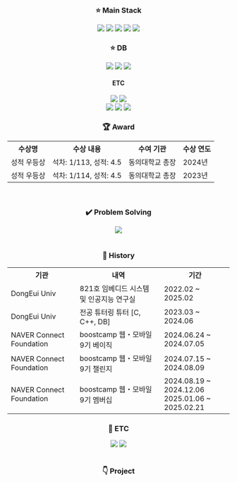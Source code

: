<div align="center">
  <h3>⭐ Main Stack</h3>
    <img src="https://img.shields.io/badge/Nest JS-E0234E?style=square&logo=nestjs&logoColor=white">
    <img src="https://img.shields.io/badge/Express JS-000000?style=square&logo=Express&logoColor=white">
    <img src="https://img.shields.io/badge/TypeORM-FE0803?style=square&logo=typeorm&logoColor=white">
    <img src="https://img.shields.io/badge/Spring-6DB33F?style=square&logo=Spring&logoColor=white">
    <img src="https://img.shields.io/badge/JPA-6DB33F?style=square&logoColor=white">
  <h3>⭐ DB</h3>
  <img src="https://img.shields.io/badge/MySQL-4479A1?style=square&logo=MySQL&logoColor=white">
  <img src="https://img.shields.io/badge/Oracle-FE0803?style=square&logoColor=white">
  <img src="https://img.shields.io/badge/MariaDB-003545?style=square&logo=mariadb&logoColor=white">
  <h4>ETC</h3>
  <img src="https://img.shields.io/badge/FastAPI-009688?style=square&logo=fastapi&logoColor=white">
  <img src="https://img.shields.io/badge/SQLAlchemy-D71F00?style=square&logo=sqlalchemy&logoColor=white"><br>
  <img src="https://img.shields.io/badge/Jetpack%20Compose-4285F4?style=square&logo=jetpackcompose&logoColor=white">
  <img src="https://img.shields.io/badge/Window%20Forms-512BD4?style=square&logo=sharp&logoColor=white">
  <img src="https://img.shields.io/badge/Arduino-00878F?style=square&logo=arduino&logoColor=white">
  <br>
  <h3>🏆 Award</h3>
  <table>
    <th>수상명</th>
    <th>수상 내용</th>
    <th>수여 기관</th>
    <th>수상 연도</th>
    <tr>
      <td>성적 우등상</td>
      <td>석차: 1/113, 성적: 4.5</td>
      <td>동의대학교 총장</td>
      <td>2024년</td>
    </tr>
    <tr>
      <td>성적 우등상</td>
      <td>석차: 1/114, 성적: 4.5</td>
      <td>동의대학교 총장</td>
      <td>2023년</td>
    </tr>
  </table>
  <br>
  <h3>✔️ Problem Solving</h3>
    <a href="https://solved.ac/profile/seok3765"><img src="http://mazassumnida.wtf/api/v2/generate_badge?boj=seok3765"></a><br>
  <br>
  <h3>📜 History</h3>
  <table>
  <th>기관</th>
  <th>내역</th>
  <th>기간</th>
  <tr>
    <td>DongEui Univ</td>
    <td>821호 임베디드 시스템 및 인공지능 연구실</td>
    <td>2022.02 ~ 2025.02</td>
  </tr>
  <tr>
    <td>DongEui Univ</td>
    <td>전공 튜터링 튜터 [C, C++, DB]</td>
    <td>2023.03 ~ 2024.06</td>
  </tr>
  <tr>
    <td>NAVER Connect Foundation</td>
    <td>boostcamp 웹・모바일 9기 베이직</td>
    <td>2024.06.24 ~ 2024.07.05</td>
  </tr>
  <tr>
    <td>NAVER Connect Foundation</td>
    <td>boostcamp 웹・모바일 9기 챌린지</td>
    <td>2024.07.15 ~ 2024.08.09</td>
  </tr>
  <tr>
    <td>NAVER Connect Foundation</td>
    <td>boostcamp 웹・모바일 9기 멤버십</td>
    <td>2024.08.19 ~ 2024.12.06<br>2025.01.06 ~ 2025.02.21</td>
  </tr>
</table>
  <h3>🧑 ETC</h3>
  <a href="https://velog.io/@seok3765/posts"><img src="https://img.shields.io/badge/velog-20C997?style=for-the-badge&logo=velog&logoColor=white"></a>
  <a href="https://www.linkedin.com/in/jcoder0424/"><img src="https://img.shields.io/badge/linkedin-0A66C2?style=for-the-badge&logo=linkedin&logoColor=white"></a><br>
  <br>
  <h3>👇 Project</h3>
